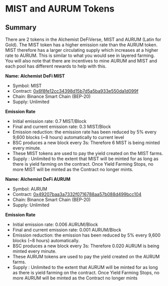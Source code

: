 # MIST and AURUM Tokens

## Summary

There are 2 tokens in the Alchemist DeFiVerse, MIST and AURUM \(Latin for Gold\). The MIST token has a higher emission rate than the AURUM token. MIST therefore has a larger circulating supply which increases at a higher rate to AURUM. This is similar to what you would see in layered farming. You will also note that there are incentives to mine AURUM and MIST and each pool has different rewards to help with this. 

**Name: Alchemist DeFi MIST**

* Symbol: MIST
* Contract: [0x6f8fe12cc34398d15b7d5a5ba933e550da1d099f](https://bscscan.com/address/0x6f8fe12cc34398d15b7d5a5ba933e550da1d099f)
* Chain: Binance Smart Chain \(BEP-20\)
* Supply: Unlimited

**Emission Rate**

* Initial emission rate: 0.7 MIST/Block
* Final and current emission rate: 0.3 MIST/Block
* Emission reduction: the emission rate has been reduced by 5% every 9,600 blocks \(~8 hours\) automatically to current level
* BSC produces a new block every 3s: Therefore 6 MIST is being minted every minute. 
* These MIST tokens are used to pay the yield created on the MIST farms. 
* Supply : Unlimited to the extent that MIST will be minted for as long as there is yield farming on the contract. Once Yield Farming Stops, no more MIST will be minted as the Contract no longer mints. 

**Name: Alchemist DeFi AURUM**

* Symbol: AURUM
* Contract: [0x49207baa3a7332f0716788aa57b088d499bcc104](https://bscscan.com/address/0x49207baa3a7332f0716788aa57b088d499bcc104)
* Chain: Binance Smart Chain \(BEP-20\)
* Supply: Unlimited

**Emission Rate**

* Initial emission rate: 0.006 AURUM/Block
* Final and current emission rate: 0.001 AURUM/Block
* Emission reduction: the emission has been reduced by 5% every 9,600 blocks \(~8 hours\) automatically.
* BSC produces a new block every 3s: Therefore 0.020 AURUM is being minted every minute. 
* These AURUM tokens are used to pay the yield created on the AURUM farms. 
* Supply : Unlimited to the extent that AURUM will be minted for as long as there is yield farming on the contract. Once Yield Farming Stops, no more AURUM will be minted as the Contract no longer mints



